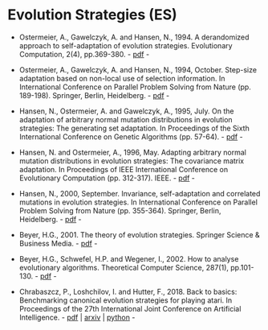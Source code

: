 # Evolution Strategies (ES)

* Ostermeier, A., Gawelczyk, A. and Hansen, N., 1994. A derandomized approach to self-adaptation of evolution strategies. Evolutionary Computation, 2(4), pp.369-380. - [pdf](https://www.mitpressjournals.org/doi/abs/10.1162/evco.1994.2.4.369) -

* Ostermeier, A., Gawelczyk, A. and Hansen, N., 1994, October. Step-size adaptation based on non-local use of selection information. In International Conference on Parallel Problem Solving from Nature (pp. 189-198). Springer, Berlin, Heidelberg. - [pdf](https://link.springer.com/chapter/10.1007/3-540-58484-6_263) -

* Hansen, N., Ostermeier, A. and Gawelczyk, A., 1995, July. On the adaptation of arbitrary normal mutation distributions in evolution strategies: The generating set adaptation. In Proceedings of the Sixth International Conference on Genetic Algorithms (pp. 57-64). - [pdf](http://www.cmap.polytechnique.fr/~nikolaus.hansen/GSAES.pdf) -

* Hansen, N. and Ostermeier, A., 1996, May. Adapting arbitrary normal mutation distributions in evolution strategies: The covariance matrix adaptation. In Proceedings of IEEE International Conference on Evolutionary Computation (pp. 312-317). IEEE. - [pdf](https://ieeexplore.ieee.org/abstract/document/542381) -

* Hansen, N., 2000, September. Invariance, self-adaptation and correlated mutations in evolution strategies. In International Conference on Parallel Problem Solving from Nature (pp. 355-364). Springer, Berlin, Heidelberg. - [pdf](https://link.springer.com/chapter/10.1007/3-540-45356-3_35) -

* Beyer, H.G., 2001. The theory of evolution strategies. Springer Science & Business Media. - [pdf](https://www.springer.com/gp/book/9783540672975) -

* Beyer, H.G., Schwefel, H.P. and Wegener, I., 2002. How to analyse evolutionary algorithms. Theoretical Computer Science, 287(1), pp.101-130. - [pdf](https://www.sciencedirect.com/science/article/pii/S0304397502001378/pdf?md5=19d470fe46c477c861120d5b6b94de2e&pid=1-s2.0-S0304397502001378-main.pdf) -

* Chrabaszcz, P., Loshchilov, I. and Hutter, F., 2018. Back to basics: Benchmarking canonical evolution strategies for playing atari. In Proceedings of the 27th International Joint Conference on Artificial Intelligence. - [pdf](https://www.ijcai.org/proceedings/2018/0197.pdf) | [arxiv](https://arxiv.org/pdf/1802.08842.pdf) | [python](https://github.com/PatrykChrabaszcz/Canonical_ES_Atari) -
